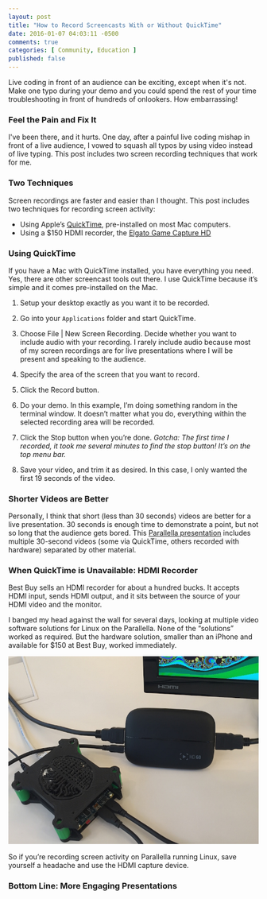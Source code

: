 ```yaml
---
layout: post
title: "How to Record Screencasts With or Without QuickTime"
date: 2016-01-07 04:03:11 -0500
comments: true
categories: [ Community, Education ]
published: false
---
```


Live coding in front of an audience can be exciting, except when it's not. Make one typo during your demo and you could spend the rest of your time troubleshooting in front of hundreds of onlookers. How embarrassing!

### Feel the Pain and Fix It

I've been there, and it hurts. One day, after a painful live coding mishap in front of a live audience, I vowed to squash all typos by using video instead of live typing. This post includes two screen recording techniques that work for me.

<!--more-->

### Two Techniques

Screen recordings are faster and easier than I thought. This post includes two techniques for recording screen activity:

* Using Apple’s [QuickTime](http://www.apple.com/quicktime/), pre-installed on most Mac computers.
* Using a $150 HDMI recorder, the [Elgato Game Capture HD](https://www.elgato.com/en/gaming/gamecapture-hd)

### Using QuickTime

If you have a Mac with QuickTime installed, you have everything you need. Yes, there are other screencast tools out there. I use QuickTime because it’s simple and it comes pre-installed on the Mac.

1. Setup your desktop exactly as you want it to be recorded.

2. Go into your `Applications` folder and start QuickTime.

3. Choose File | New Screen Recording. Decide whether you want to include audio with your recording. I rarely include audio because most of my screen recordings are for live presentations where I will be present and speaking to the audience.

4. Specify the area of the screen that you want to record.

5. Click the Record button.

6. Do your demo. In this example, I’m doing something random in the terminal window. It doesn’t matter what you do, everything within the selected recording area will be recorded.

7. Click the Stop button when you’re done. _Gotcha: The first time I recorded, it took me several minutes to find the stop button! It’s on the top menu bar._

8. Save your video, and trim it as desired. In this case, I only wanted the first 19 seconds of the video.

### Shorter Videos are Better

Personally, I think that short (less than 30 seconds) videos are better for a live presentation. 30 seconds is enough time to demonstrate a point, but not so long that the audience gets bored. This [Parallella presentation](/blog/2015/08/22/madison-ruby-and-parallella/) includes multiple 30-second videos (some via QuickTime, others recorded with hardware) separated by other material.

### When QuickTime is Unavailable: HDMI Recorder

Best Buy sells an HDMI recorder for about a hundred bucks. It accepts HDMI input, sends HDMI output, and it sits between the source of your HDMI video and the monitor.

I banged my head against the wall for several days, looking at multiple video software solutions for Linux on the Parallella. None of the “solutions” worked as required. But the hardware solution, smaller than an iPhone and available for $150 at Best Buy, worked immediately.

<img src=/images/elgato_parallella_800.jpg alt="Parallella with Elgato Game Capture HD 60" >

So if you’re recording screen activity on Parallella running Linux, save yourself a headache and use the HDMI capture device.

### Bottom Line: More Engaging Presentations

